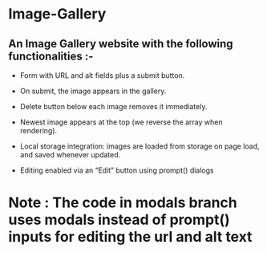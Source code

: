 <h1> <strong>Image-Gallery</strong></h1>
<h2> An Image Gallery website with the following functionalities :- </h2>

- Form with URL and alt fields plus a submit button.

- On submit, the image appears in the gallery.

- Delete button below each image removes it immediately.

- Newest image appears at the top (we reverse the array when rendering).

- Local storage integration: images are loaded from storage on page load, and saved whenever updated.

- Editing enabled via an “Edit” button using prompt() dialogs

# Note : The code in modals branch uses modals instead of prompt() inputs for editing the url and alt text
